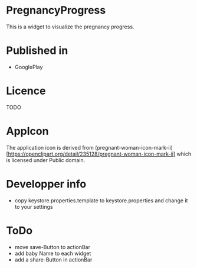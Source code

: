 # PregnancyProgress
This is a widget to visualize the pregnancy progress.

# Published in
* GooglePlay

# Licence
TODO

# AppIcon
The application icon is derived from (pregnant-woman-icon-mark-ii)[https://openclipart.org/detail/235128/pregnant-woman-icon-mark-ii] which is licensed under Public domain.

# Developper info
* copy keystore.properties.template to keystore.properties and change it to your settings

# ToDo
* move save-Button to actionBar
* add baby Name to each widget
* add a share-Button in actionBar

